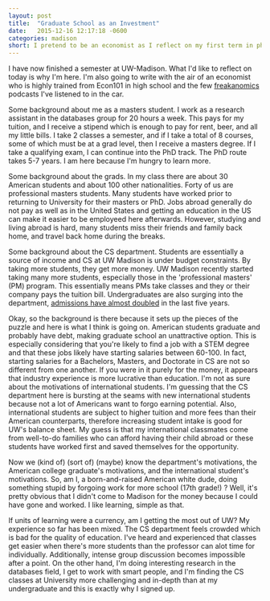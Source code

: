 ```yaml
---
layout: post
title:  "Graduate School as an Investment"
date:   2015-12-16 12:17:18 -0600
categories: madison
short: I pretend to be an economist as I reflect on my first term in phd-school. I had some suprises which might be explained by casting it in this light.
---
```


I have now finished a semester at UW-Madison. What I'd like to reflect on today is why I'm here. I'm also going to write with the air of an economist who is highly trained from Econ101 in high school and the few <a href="http://freakonomics.com/radio/freakonomics-radio-podcast-archive/">freakanomics</a> podcasts I've listened to in the car.

Some background about me as a masters student. I work as a research assistant in the databases group for 20 hours a week. This pays for my tuition, and I receive a stipend which is enough to pay for rent, beer, and all my little bills. I take 2 classes a semester, and if I take a total of 8 courses, some of which must be at a grad level, then I receive a masters degree. If I take a qualifying exam, I can continue into the PhD track. The PhD route takes 5-7 years. I am here because I'm hungry to learn more.

Some background about the grads. In my class there are about 30 American students and about 100 other nationalities. Forty of us are professional masters students. Many students have worked prior to returning to University for their masters or PhD. Jobs abroad generally do not pay as well as in the United States and getting an education in the US can make it easier to be employeed here afterwards. However, studying and living abroad is hard, many students miss their friends and family back home, and travel back home during the breaks.

Some background about the CS department. Students are essentially a source of income and CS at UW Madison is under budget constraints. By taking more students, they get more money. UW Madison recently started taking many more students, especially those in the 'professional masters' (PM) program. This essentially means PMs take classes and they or their company pays the tuition bill. Undergraduates are also surging into the department, <a href="http://www.jsonline.com/news/education/as-demand-for-data-skills-grows-big-gift-bolsters-uw-computer-sciences-b99620344z1-356457911.html">admissions have almost doubled</a> in the last five years.

Okay, so the background is there because it sets up the pieces of the puzzle and here is what I think is going on. American students graduate and probably have debt, making graduate school an unattractive option. This is especially considering that you're likely to find a job with a STEM degree and that these jobs likely have starting salaries between 60-100. In fact, starting salaries for a Bachelors, Masters, and Doctorate in CS are not so different from one another. If you were in it purely for the money, it appears that industry experience is more lucrative than education. I'm not as sure about the motivations of international students. I'm guessing that the CS department here is bursting at the seams with new international students because not a lot of Americans want to forgo earning potential. Also, international students are subject to higher tuition and more fees than their American counterparts, therefore increasing student intake is good for UW's balance sheet. My guess is that my international classmates come from well-to-do families who can afford having their child abroad or these students have worked first and saved themselves for the opportunity. 

Now we (kind of) (sort of) (maybe) know the department's motivations, the American college graduate's motivations, and the international student's motivations. So, am I, a born-and-raised American white dude, doing something stupid by forgoing work for more school (17th grade!) ? Well, it's pretty obvious that I didn't come to Madison for the money because I could have gone and worked. I like learning, simple as that.

If units of learning were a currency, am I getting the most out of UW? My experience so far has been mixed. The CS department feels crowded which is bad for the quality of education. I've heard and experienced that classes get easier when there's more students than the professor can alot time for individually. Additionally, intense group discussion becomes impossible after a point. On the other hand, I'm doing interesting research in the databases field, I get to work with smart people, and I'm finding the CS classes at University more challenging and in-depth than at my undergraduate and this is exactly why I signed up.